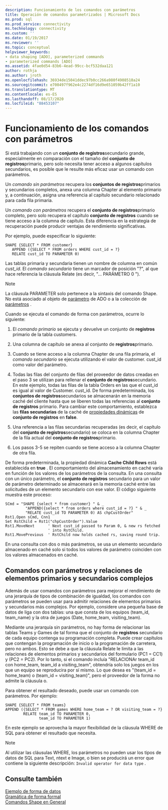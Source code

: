 ```yaml
---
description: Funcionamiento de los comandos con parámetros
title: Operación de comandos parametrizados | Microsoft Docs
ms.prod: sql
ms.prod_service: connectivity
ms.technology: connectivity
ms.custom: ''
ms.date: 01/19/2017
ms.reviewer: ''
ms.topic: conceptual
helpviewer_keywords:
- data shaping [ADO], parameterized commands
- parameterized commands [ADO]
ms.assetid: 4fae0d54-83b6-4ead-99cc-bcf532daa121
author: rothja
ms.author: jroth
ms.openlocfilehash: 36934de15041ddec97b0cc266a980f4908518a24
ms.sourcegitcommit: e700497f962e4c2274df16d9e651059b42ff1a10
ms.translationtype: MT
ms.contentlocale: es-ES
ms.lasthandoff: 08/17/2020
ms.locfileid: "88453107"
---
```

# <a name="operation-of-parameterized-commands"></a>Funcionamiento de los comandos con parámetros
Si está trabajando con un **conjunto de registros**secundario grande, especialmente en comparación con el tamaño del **conjunto de registros**primario, pero solo necesita tener acceso a algunos capítulos secundarios, es posible que le resulte más eficaz usar un comando con parámetros.  
  
 Un *comando sin parámetros* recupera los **conjuntos de registros**primarios y secundarios completos, anexa una columna Chapter al elemento primario y, a continuación, asigna una referencia al capítulo secundario relacionado para cada fila primaria.  
  
 Un *comando con parámetros* recupera el **conjunto de registros**primario completo, pero solo recupera el capítulo **conjunto de registros** cuando se tiene acceso a la columna de capítulo. Esta diferencia en la estrategia de recuperación puede producir ventajas de rendimiento significativas.  
  
 Por ejemplo, puede especificar lo siguiente:  
  
```  
SHAPE {SELECT * FROM customer}   
   APPEND ({SELECT * FROM orders WHERE cust_id = ?}   
   RELATE cust_id TO PARAMETER 0)  
```  
  
 Las tablas primaria y secundaria tienen un nombre de columna en común *cust_id*. El *comando secundario* tiene un marcador de posición "?", al que hace referencia la cláusula Relate (es decir, "... PARÁMETRO 0 ").  
  
> [!NOTE]
>  La cláusula PARAMETER solo pertenece a la sintaxis del comando Shape. No está asociado al objeto de [parámetro](../../../ado/reference/ado-api/parameter-object.md) de ADO o a la colección de [parámetros](../../../ado/reference/ado-api/parameters-collection-ado.md) .  
  
 Cuando se ejecuta el comando de forma con parámetros, ocurre lo siguiente:  
  
1.  El *comando primario* se ejecuta y devuelve un conjunto de **registros** primario de la tabla customers.  
  
2.  Una columna de capítulo se anexa al conjunto de **registros**primario.  
  
3.  Cuando se tiene acceso a la columna Chapter de una fila primaria, el *comando secundario* se ejecuta utilizando el valor de customer. cust_id como valor del parámetro.  
  
4.  Todas las filas del conjunto de filas del proveedor de datos creadas en el paso 3 se utilizan para rellenar el **conjunto de registros**secundario. En este ejemplo, todas las filas de la tabla Orders en las que el cust_id es igual al valor de Customer. cust_id. De forma predeterminada, los **conjuntos de registros**secundarios se almacenarán en la memoria caché del cliente hasta que se liberen todas las referencias al **conjunto de registros** primario. Para cambiar este comportamiento, establezca las **filas secundarias** de la caché de [propiedades dinámicas](../../../ado/reference/ado-api/ado-dynamic-property-index.md) de **conjunto de registros** en **false**.  
  
5.  Una referencia a las filas secundarias recuperadas (es decir, el capítulo del **conjunto de registros**secundario) se coloca en la columna Chapter de la fila actual del **conjunto de registros**primario.  
  
6.  Los pasos 3-5 se repiten cuando se tiene acceso a la columna Chapter de otra fila.  
  
 De forma predeterminada, la propiedad dinámica **Cache Child Rows** está establecida en **true** . El comportamiento del almacenamiento en caché varía en función de los valores de los parámetros de la consulta. En una consulta con un único parámetro, el **conjunto de registros** secundario para un valor de parámetro determinado se almacenará en la memoria caché entre las solicitudes de un elemento secundario con ese valor. El código siguiente muestra este proceso:  
  
```  
SCmd = "SHAPE {select * from customer} " & _  
         "APPEND({select * from orders where cust_id = ?} " & _  
         "RELATE cust_id TO PARAMETER 0) AS chpCustOrder"  
Rst1.Open sCmd, Cnn1  
Set RstChild = Rst1("chpCustOrder").Value  
Rst1.MoveNext      ' Next cust_id passed to Param 0, & new rs fetched   
                   ' into RstChild.  
Rst1.MovePrevious  ' RstChild now holds cached rs, saving round trip.  
```  
  
 En una consulta con dos o más parámetros, se usa un elemento secundario almacenado en caché solo si todos los valores de parámetro coinciden con los valores almacenados en caché.  
  
## <a name="parameterized-commands-and-complex-parent-child-relations"></a>Comandos con parámetros y relaciones de elementos primarios y secundarios complejos  
 Además de usar comandos con parámetros para mejorar el rendimiento de una jerarquía de tipos de combinación de igualdad, los comandos con parámetros se pueden usar para admitir relaciones de elementos primarios y secundarios más complejos. Por ejemplo, considere una pequeña base de datos de liga con dos tablas: una que consta de los equipos (team_id, team_name) y la otra de juegos (Date, home_team, visiting_team).  
  
 Mediante una jerarquía sin parámetros, no hay forma de relacionar las tablas Teams y Games de tal forma que el conjunto de **registros** secundario de cada equipo contenga su programación completa. Puede crear capítulos que contengan la programación de inicio o la programación de carretera, pero no ambos. Esto se debe a que la cláusula Relate le limita a las relaciones de elementos primarios y secundarios del formulario (PC1 = CC1) y (PC2 = PC2). Por lo tanto, si el comando incluía "RELACIONAr team_id con home_team, team_id a visiting_team", obtendría solo los juegos en los que un equipo se reproducira por sí mismo. Lo que desea es "(team_id = home_team) o (team_id = visiting_team)", pero el proveedor de la forma no admite la cláusula o.  
  
 Para obtener el resultado deseado, puede usar un comando con parámetros. Por ejemplo:  
  
```  
SHAPE {SELECT * FROM teams}   
APPEND ({SELECT * FROM games WHERE home_team = ? OR visiting_team = ?}   
        RELATE team_id TO PARAMETER 0,   
               team_id TO PARAMETER 1)   
```  
  
 En este ejemplo se aprovecha la mayor flexibilidad de la cláusula WHERE de SQL para obtener el resultado que necesita.  
  
> [!NOTE]
>  Al utilizar las cláusulas WHERE, los parámetros no pueden usar los tipos de datos de SQL para Text, ntext e Image, o bien se producirá un error que contiene la siguiente descripción: `Invalid operator for data type` .  
  
## <a name="see-also"></a>Consulte también  
 [Ejemplo de forma de datos](../../../ado/guide/data/data-shaping-example.md)   
 [Gramática de forma formal](../../../ado/guide/data/formal-shape-grammar.md)   
 [Comandos Shape en General](../../../ado/guide/data/shape-commands-in-general.md)
